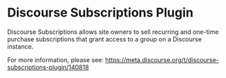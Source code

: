 # Discourse Subscriptions Plugin

Discourse Subscriptions allows site owners to sell recurring and one-time purchase subscriptions that grant access to a group on a Discourse instance.

For more information, please see: https://meta.discourse.org/t/discourse-subscriptions-plugin/140818

